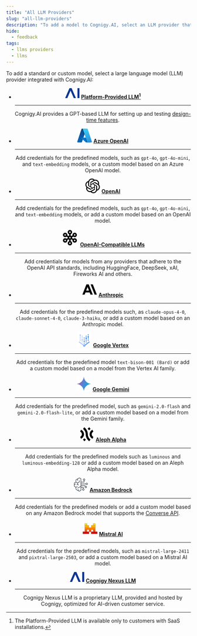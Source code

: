 ```yaml
---
title: "All LLM Providers"
slug: "all-llm-providers"
description: "To add a model to Cognigy.AI, select an LLM provider that has integration with Cognigy.AI from the list."
hide: 
  - feedback
tags:
  - llms providers
  - llms
---
```


To add a standard or custom model, select a large language model (LLM) provider integrated with Cognigy.AI:

<div class="grid cards" style="text-align: center;" markdown>

-   ![platform-provided-llm](../../../../_assets/icons/ai-logo.svg) __[Platform-Provided LLM[^*]](cognigy-platform-provided.md)__

    ---

    Cognigy.AI provides a GPT-based LLM for setting up and testing [design-time features](../../generative-ai.md#design-time-generative-ai-features).

-   ![azure](../../../../_assets/icons/azure.svg) __[Azure OpenAI](microsoft-azure-openai.md)__ 

    ---

    Add credentials for the predefined models, such as `gpt-4o`, `gpt-4o-mini`, and `text-embedding` models, or a custom model based on an Azure OpenAI model.
  
-   ![open-ai](../../../../_assets/icons/open-ai.svg) __[OpenAI](openai.md)__ 

    ---

    Add credentials for the predefined models, such as `gpt-4o`, `gpt-4o-mini`, and `text-embedding` models, or add a custom model based on an OpenAI model.
  
-   ![openai-compatible](../../../../_assets/icons/openai-compatible.svg) __[OpenAI-Compatible LLMs](openai-compatible.md)__ 

    ---

    Add credentials for models from any providers that adhere to the OpenAI API standards, including HuggingFace, DeepSeek, xAI, Fireworks AI and others.
    
-   ![anthropic](../../../../_assets/icons/anthropic.svg) __[Anthropic](anthropic.md)__

    ---

    Add credentials for the predefined models such, as `claude-opus-4-0`, `claude-sonnet-4-0`, `claude-3-haiku`, or add a custom model based on an Anthropic model.
  
-   ![google-vertex](../../../../_assets/icons/google-vertex.svg) __[Google Vertex](google-vertex-ai.md)__ 

    ---

    Add credentials for the predefined model `text-bison-001 (Bard)` or add a custom model based on a model from the Vertex AI family.
  
-   ![google-gemini](../../../../_assets/icons/google-gemini.svg) __[Google Gemini](google-gemini.md)__ 

    ---

    Add credentials for the predefined model, such as `gemini-2.0-flash` and `gemini-2.0-flash-lite`, or add a custom model based on a model from the Gemini family.
  
-   ![alephalpha](../../../../_assets/icons/alephalpha.svg) __[Aleph Alpha](aleph-alpha.md)__ 

    ---

    Add credentials for the predefined models such as `luminous` and `luminous-embedding-128` or add a custom model based on an Aleph Alpha model.
  
-   ![amazon-bedrock](../../../../_assets/icons/amazon-bedrock.svg) __[Amazon Bedrock](amazon-bedrock.md)__ 

    ---

    Add credentials for the predefined models or add a custom model based on any Amazon Bedrock model that supports the [Converse API](https://docs.aws.amazon.com/bedrock/latest/userguide/models-features.html).
  
-   ![mistral](../../../../_assets/icons/mistral.svg) __[Mistral AI](mistral.md)__ 

    ---

    Add credentials for the predefined models, such as `mistral-large-2411` and `pixtral-large-2503`, or add a custom model based on a Mistral AI model.

-   ![nexus-llm](../../../../_assets/icons/ai-logo.svg) __[Cognigy Nexus LLM](cognigy-nexus-llm.md)__ 

    ---

    Cognigy Nexus LLM is a proprietary LLM, provided and hosted by Cognigy, optimized for AI-driven customer service.

</div>

[^*]: The Platform-Provided LLM is available only to customers with SaaS installations.